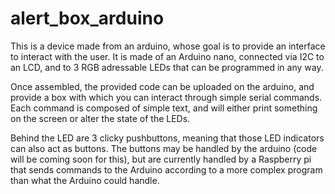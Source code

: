 # alert_box_arduino
This is a device made from an arduino, whose goal is to provide an interface to interact with the user. 
It is made of an Arduino nano, connected via I2C to an LCD, and to 3 RGB adressable LEDs that can be programmed in any way.

Once assembled, the provided code can be uploaded on the arduino, and provide a box with which you can interact through simple serial commands.
Each command is composed of simple text, and will either print something on the screen or alter the state of the LEDs.

Behind the LED are 3 clicky pushbuttons, meaning that those LED indicators can also act as buttons. The buttons may be handled by the arduino
(code will be coming soon for this), but are currently handled by a Raspberry pi that sends commands to the Arduino according to a more
complex program than what the Arduino could handle.
